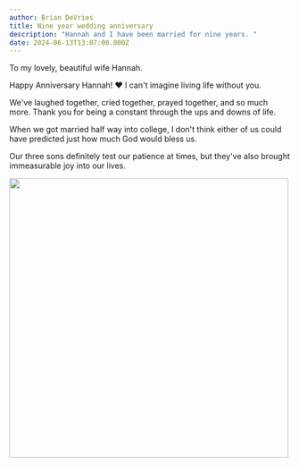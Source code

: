 ```yaml
---
author: Brian DeVries
title: Nine year wedding anniversary
description: "Hannah and I have been married for nine years. "
date: 2024-06-13T13:07:00.000Z
---
```

To my lovely, beautiful wife Hannah.

Happy Anniversary Hannah! ❤ I can't imagine living life without you.

We've laughed together, cried together, prayed together, and so much more. Thank you for being a constant through the ups and downs of life.

When we got married half way into college, I don't think either of us could have predicted just how much God would bless us.

Our three sons definitely test our patience at times, but they've also brought immeasurable joy into our lives. 

<img alt="" src="https://assets.vries.land/nineYearAnniversay.jpg" width="500" />
